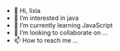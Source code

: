 - 👋 Hi, lixia
- 👀 I’m interested in java
- 🌱 I’m currently learning JavaScript
- 💞️ I’m looking to collaborate on ...
- 📫 How to reach me ...

<!---
Nice to meet you, bro.
--->
